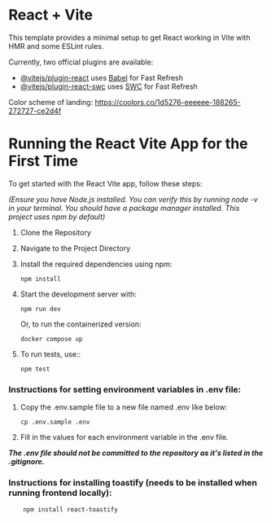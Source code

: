 # React + Vite

This template provides a minimal setup to get React working in Vite with HMR and some ESLint rules.

Currently, two official plugins are available:

- [@vitejs/plugin-react](https://github.com/vitejs/vite-plugin-react/blob/main/packages/plugin-react/README.md) uses [Babel](https://babeljs.io/) for Fast Refresh
- [@vitejs/plugin-react-swc](https://github.com/vitejs/vite-plugin-react-swc) uses [SWC](https://swc.rs/) for Fast Refresh



Color scheme of landing: https://coolors.co/1d5276-eeeeee-188265-272727-ce2d4f


# Running the React Vite App for the First Time

To get started with the React Vite app, follow these steps:
    
*(Ensure you have Node.js installed. You can verify this by running node -v in your terminal. You should have a package manager installed. This project uses npm by default)*

1.  Clone the Repository

2.  Navigate to the Project Directory   

3.  Install the required dependencies using npm:

        npm install

4.  Start the development server with:

        npm run dev

    Or, to run the containerized version:
    
        docker compose up
    
5.  To run tests, use::

        npm test



### Instructions for setting environment variables in .env file:

1.  Copy the .env.sample file to a new file named .env like below:

        cp .env.sample .env

2.  Fill in the values for each environment variable in the .env file.

***The .env file should not be committed to the repository as it's listed in the .gitignore.***

### Instructions for installing toastify (needs to be installed when running frontend locally):

        npm install react-toastify